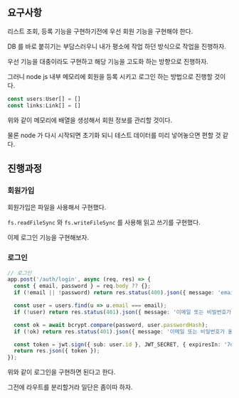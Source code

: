 ## 요구사항

리스트 조회, 등록 기능을 구현하기전에 우선 회원 기능을 구현해야 한다.

DB 를 바로 붙히기는 부담스러우니 내가 평소에 작업 하던 방식으로 작업을 진행하자.

우선 기능을 대충이라도 구현하고 해당 기능을 고도화 하는 방향으로 진행하자.

그러니 node js 내부 메모리에 회원을 등록 시키고 로그인 하는 방법으로 진행할 것이다.

```ts
const users:User[] = []
const links:Link[] = []
```

위와 같이 메모리에 배열을 생성해서 회원 정보를 관리할 것이다.

물론 node 가 다시 시작되면 초기화 되니 테스트 데이터를 미리 넣어놓으면 편할 것 같다.

## 진행과정

### 회원가입

회원가입은 파일을 사용해서 구현했다.

`fs.readFileSync` 와 `fs.writeFileSync` 를 사용해 읽고 쓰기를 구현했다.

이제 로그인 기능을 구현해보자.

### 로그인

```ts
// 로그인
app.post('/auth/login', async (req, res) => {
  const { email, password } = req.body ?? {};
  if (!email || !password) return res.status(400).json({ message: 'email, password 필요' });

  const user = users.find(u => u.email === email);
  if (!user) return res.status(401).json({ message: '이메일 또는 비밀번호가 올바르지 않습니다' });

  const ok = await bcrypt.compare(password, user.passwordHash);
  if (!ok) return res.status(401).json({ message: '이메일 또는 비밀번호가 올바르지 않습니다' });

  const token = jwt.sign({ sub: user.id }, JWT_SECRET, { expiresIn: '7d' });
  return res.json({ token });
});

```

위와 같이 로그인을 구현하면 된다고 한다.

그전에 라우트를 분리할거라 일단은 좀이따 하자.


